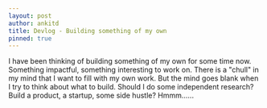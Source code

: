 ```yaml
---
layout: post
author: ankitd
title: Devlog - Building something of my own
pinned: true
---
```


I have been thinking of building something of my own for some time now. Something impactful, something interesting to work on. There is a "chull" in my mind that I want to fill with my  own work. But the mind goes blank when I try to think about what to build. Should I do some independent research? Build a product, a startup, some side hustle? Hmmm......





